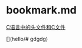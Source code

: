 # bookmark.md
[C语言中的头文件和C文件](https://blog.csdn.net/u012983538/article/details/37601287)

[](hello/# gdgdg)

